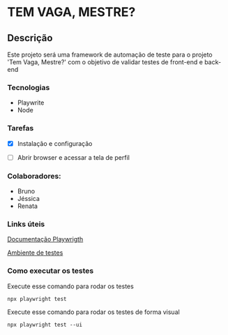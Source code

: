 # TEM VAGA, MESTRE?
## Descrição

Este projeto será uma framework de automação de teste para o projeto 'Tem Vaga, Mestre?' com o objetivo de validar testes de front-end e back-end 

### Tecnologias

- Playwrite 
- Node

### Tarefas
- [x] Instalação e configuração
- [ ] Abrir browser e acessar a tela de perfil


### Colaboradores:
- Bruno
- Jéssica
- Renata

### Links úteis
[Documentação Playwrigth](https://playwright.dev/)

[Ambiente de testes](https://frontend-nnf7bytugq-uc.a.run.app/)

### Como executar os testes
Execute esse comando para rodar os testes

```npx playwright test```

Execute esse comando para rodar os testes de forma visual

```npx playwright test --ui```